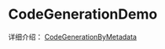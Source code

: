 # CodeGenerationDemo
详细介绍： [CodeGenerationByMetadata](https://ejin66.github.io/2019/02/21/dart-code-generation.html)
